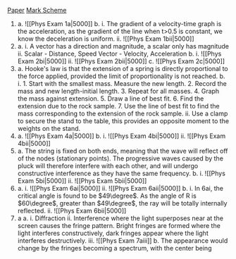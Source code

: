 [Paper](https://www.physicsandmathstutor.com/pdf-pages/?pdf=https%3A%2F%2Fpmt.physicsandmathstutor.com%2Fdownload%2FPhysics%2FA-level%2FPast-Papers%2FAQA-Old%2FUnit-2%2FJanuary%25202009%2520QP%2520-%2520Unit%25202%2520AQA%2520Physics%2520A-level.pdf)
[Mark Scheme](https://www.physicsandmathstutor.com/pdf-pages/?pdf=https%3A%2F%2Fpmt.physicsandmathstutor.com%2Fdownload%2FPhysics%2FA-level%2FPast-Papers%2FAQA-Old%2FUnit-2%2FJanuary%25202009%2520MS%2520-%2520Unit%25202%2520AQA%2520Physics%2520A-level.pdf)

1. 
	a. 
			![[Phys Exam 1a|5000]]
	b.
		i.
			The gradient of a velocity-time graph is the acceleration, as the gradient of the line when t>0.5 is constant, we know the deceleration is uniform.
		ii.
				![[Phys Exam 1bii|5000]]
1. 
	a.
		i.
			A vector has a direction and magnitude, a scalar only has magnitude
		ii.
			Scalar - Distance, Speed
			Vector - Velocity,  Acceleration
	b.
		i.
			![[Phys Exam 2bi|5000]]
		ii.
			![[Phys Exam 2bii|5000]]
	c.
		![[Phys Exam 2c|5000]]
3. 
	a.
		Hooke's law is that the extension of a spring is directly proportional to the force applied, provided the limit of proportionality is not reached.
	b.
		i.
			1. Start with the smallest mass. Measure the new length.
			2. Record the mass and new length-initial length.
			3. Repeat for all masses.
			4. Graph the mass against extension.
			5. Draw a line of best fit.
			6. Find the extension due to the rock sample.
			7. Use the line of best fit to find the mass corresponding to the extension of the rock sample.
		ii.
			Use a clamp to secure the stand to the table, this provides an opposite moment to the weights on the stand.
4. 
	a.
		![[Phys Exam 4a|5000]]
	b.
		i.
			![[Phys Exam 4bi|5000]]
		ii.
			![[Phys Exam 4bii|5000]]
5. 
	a.
		The string is fixed on both ends, meaning that the wave will reflect off of the nodes (stationary points). The progressive waves caused by the pluck will therefore interfere with each other, and will undergo constructive interference as they have the same frequency.
	b.
		i.
			![[Phys Exam 5bi|5000]]
		ii.
			![[Phys Exam 5bii|5000]]
6. 
	a.
		i.
				![[Phys Exam 6ai|5000]]
			ii.
				![[Phys Exam 6aii|5000]]
	b.
		i.
			In 6ai, the critical angle is found to be $49\degree$.  As the angle of R is $60\degree$, greater than $49\degree$, the ray will be totally internally reflected.
		ii.
			![[Phys Exam 6bii|5000]]
7. a
	a.
		i.
			Diffraction
		ii.
			Interference where the light superposes near at the screen causes the fringe pattern. Bright fringes are formed where the light interferes constructively, dark fringes appear where the light interferes destructively.
		iii.
			![[Phys Exam 7aiii]]
	b.
		The appearance would change by the fringes becoming a spectrum, with the center being 